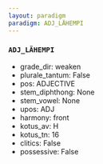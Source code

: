 ```yaml
---
layout: paradigm
paradigm: ADJ_LÄHEMPI
---
```

### ` ADJ_LÄHEMPI `


* grade_dir: weaken
* plurale_tantum: False
* pos: ADJECTIVE
* stem_diphthong: None
* stem_vowel: None
* upos: ADJ
* harmony: front
* kotus_av: H
* kotus_tn: 16
* clitics: False
* possessive: False
